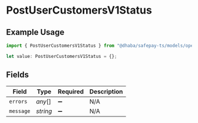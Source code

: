 # PostUserCustomersV1Status

## Example Usage

```typescript
import { PostUserCustomersV1Status } from "@dhaba/safepay-ts/models/operations";

let value: PostUserCustomersV1Status = {};
```

## Fields

| Field              | Type               | Required           | Description        |
| ------------------ | ------------------ | ------------------ | ------------------ |
| `errors`           | *any*[]            | :heavy_minus_sign: | N/A                |
| `message`          | *string*           | :heavy_minus_sign: | N/A                |